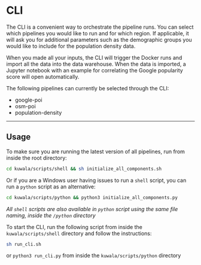 # CLI

The CLI is a convenient way to orchestrate the pipeline runs. You can select which pipelines you would like to run and
for which region. If applicable, it will ask you for additional parameters such as the demographic groups you would like
to include for the population density data.

When you made all your inputs, the CLI will trigger the Docker runs and import all the data into the data warehouse.
When the data is imported, a Jupyter notebook with an example for correlating the Google popularity score will open
automatically.

The following pipelines can currently be selected through the CLI:

- google-poi
- osm-poi
- population-density

---

## Usage

To make sure you are running the latest version of all pipelines, run from inside the root directory:


```zsh
cd kuwala/scripts/shell && sh initialize_all_components.sh
```

Or if you are a Windows user having issues to run a `shell` script, you can run a `python` script as an alternative:

```zsh
cd kuwala/scripts/python && python3 initialize_all_components.py
```

*All `shell` scripts are also available in  `python` script using the same file naming, inside the `/python` directory*


To start the CLI, run the following script from inside the `kuwala/scripts/shell` directory and follow the instructions:

```zsh
sh run_cli.sh
```
or `python3 run_cli.py` from inside the `kuwala/scripts/python` directory